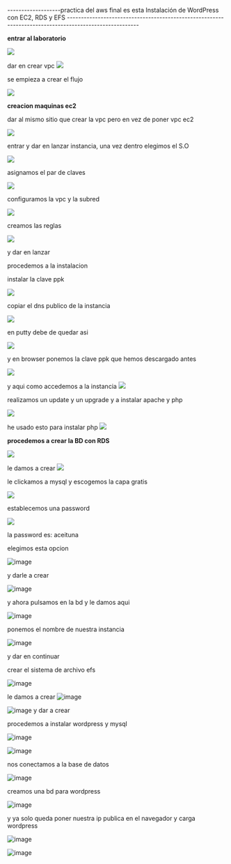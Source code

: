 
-------------------practica del aws final es esta  Instalación de WordPress con EC2, RDS y EFS  -------------------------------------------------------------------------------------------------------

**entrar al laboratorio**

![](https://github.com/FlyFree624/ASIR-SREI/blob/main/tema0/imagenes/fin1aws.png)

dar en crear vpc
![](https://github.com/FlyFree624/ASIR-SREI/blob/main/tema0/imagenes/fin2aws.png)

se empieza a crear el flujo

![](https://github.com/FlyFree624/ASIR-SREI/blob/main/tema0/imagenes/fin3aws.png)

**creacion maquinas ec2**

dar al mismo sitio que crear la vpc pero en vez de poner vpc ec2

![](https://github.com/FlyFree624/ASIR-SREI/blob/main/tema0/imagenes/fin4aws.png)

entrar y dar en lanzar instancia, una vez dentro elegimos el S.O

![](https://github.com/FlyFree624/ASIR-SREI/blob/main/tema0/imagenes/fin5aws.png)

asignamos el par de claves

![](https://github.com/FlyFree624/ASIR-SREI/blob/main/tema0/imagenes/fin6aws.png)

configuramos la vpc y la subred

![](https://github.com/FlyFree624/ASIR-SREI/blob/main/tema0/imagenes/fin7aws.png)

creamos las reglas 

![](https://github.com/FlyFree624/ASIR-SREI/blob/main/tema0/imagenes/fin8aws.png)

y dar en lanzar

procedemos a la instalacion

instalar la clave ppk

![](https://github.com/FlyFree624/ASIR-SREI/blob/main/tema0/imagenes/fin9aws.png)

copiar el dns publico de la instancia

![](https://github.com/FlyFree624/ASIR-SREI/blob/main/tema0/imagenes/fin10aws.png)

en putty debe de quedar asi

![](https://github.com/FlyFree624/ASIR-SREI/blob/main/tema0/imagenes/fin11aws.png)

y en browser ponemos la clave ppk que hemos descargado antes

![](https://github.com/FlyFree624/ASIR-SREI/blob/main/tema0/imagenes/fin12aws.png)

y aqui como accedemos a la instancia
![](https://github.com/FlyFree624/ASIR-SREI/blob/main/tema0/imagenes/fin13aws.png)

realizamos un update y un upgrade y a instalar apache y php

![](https://github.com/FlyFree624/ASIR-SREI/blob/main/tema0/imagenes/fin14aws.png)

he usado esto para instalar php
![](https://github.com/FlyFree624/ASIR-SREI/blob/main/tema0/imagenes/fin15aws.png)

**procedemos a crear la BD con RDS**

![](https://github.com/FlyFree624/ASIR-SREI/blob/main/tema0/imagenes/fin16aws.png)

le damos a crear
![](https://github.com/FlyFree624/ASIR-SREI/blob/main/tema0/imagenes/fin17aws.png)

le clickamos a mysql y escogemos la capa gratis

![](https://github.com/FlyFree624/ASIR-SREI/blob/main/tema0/imagenes/fin18aws.png)

establecemos una password

![](https://github.com/FlyFree624/ASIR-SREI/blob/main/tema0/imagenes/fin19aws.png)

la password es: aceituna

elegimos esta opcion

![image](https://github.com/user-attachments/assets/bfd7818f-b8e6-45e3-a88b-062db7de9b5e)

y darle a crear

![image](https://github.com/user-attachments/assets/a9a8a71a-2c8c-457f-b9c0-8889d58c1f5b)

y ahora pulsamos en la bd y le damos aqui

![image](https://github.com/user-attachments/assets/fc901a7d-1152-4164-a1c8-f2e311ee16c6)

ponemos el nombre de nuestra instancia

![image](https://github.com/user-attachments/assets/4a7bbe35-e15d-42f9-9107-caad9c9d630f)

y dar en continuar

crear el sistema de archivo efs

![image](https://github.com/user-attachments/assets/a01d4d24-c772-4f7a-b470-3cb23f8c3814)


le damos a crear
![image](https://github.com/user-attachments/assets/09f0e3ec-9b5b-4cd4-a898-849f6b1add55)

![image](https://github.com/user-attachments/assets/c99e9031-e047-4664-8a09-5fdb0b023a5f) y dar a crear

procedemos a instalar wordpress y mysql

![image](https://github.com/user-attachments/assets/2cb25562-2bdf-4ecd-be11-7b7c513d9ec4)

![image](https://github.com/user-attachments/assets/c1b340ec-4bfb-48de-8cb7-5e83ead51335)

nos conectamos a la base de datos

![image](https://github.com/user-attachments/assets/1cad6fb3-e16b-46be-a823-9eee0c284451)

creamos una bd para wordpress

![image](https://github.com/user-attachments/assets/2510155c-aaa9-4b3b-a3ed-a361bd1c753e)

y ya solo queda poner nuestra ip publica en el navegador y carga wordpress

![image](https://github.com/user-attachments/assets/c310a8e3-84fc-42ec-a47a-6353379729a1)


![image](https://github.com/user-attachments/assets/29a5d7f5-d1a1-4d2c-a690-1970859e1cfe)















































 
 
